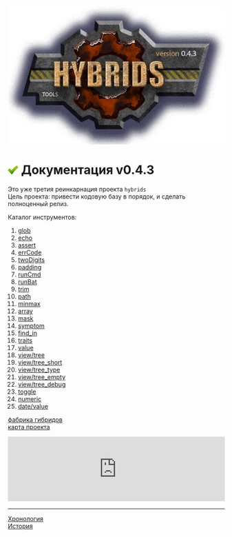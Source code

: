 [![logo](logo.png)](../README.md "for users")  

[M]: #main        "головной файл документации"
[H]: ../README.md        "родитель"
[P]: icons/progress.png  "в процессе..."
[S]: icons/success.png   "ошибок не обнаружено"

[glob]:      docs/glob.md
[echo]:      docs/echo.md
[assert]:    docs/assert.md
[errCode]:   docs/errCode.md
[twoDigits]: docs/twoDigits.md
[padding]:   docs/padding.md
[runCmd]:    docs/runCmd.md
[runBat]:    docs/runBat.md
[trim]:      docs/trim.md
[path]:      docs/path.md
[minmax]:    docs/minmax.md
[array]:     docs/array.md
[mask]:      docs/mask.md
[symptom]:   docs/symptom.md
[find_in]:   docs/find_in.md
[value]:     docs/value.md
[traits]:    docs/traits.md

[view/tree]:        docs/view/tree.md  
[view/tree_short]:  docs/view/tree_short.md
[view/tree_type]:   docs/view/tree_type.md
[view/tree_empty]:  docs/view/tree_empty.md
[view/tree_debug]:  docs/view/tree_debug.md
[toggle]:           docs/toggle.md
[numeric]:          docs/numeric.md

[date]:             docs/date.md
[date/value]:       docs/date/value.md

[map]: https://mind-map-online.ru/sh-9223a24c9e4a6628?panelMain=0&menubar=0&freezePanels=1&scrollable=0
[fac]: docs/factory.md
    
<a name="main"></a>
[![S]][H] Документация v0.4.3
=============================
Это уже третия реинкарнация проекта `hybrids`  
Цель проекта: привести кодовую базу в порядок, и сделать полноценный релиз.  

Каталог инструментов:  
1.  [glob]  
2.  [echo]  
3.  [assert]  
4.  [errCode]  
5.  [twoDigits]  
6.  [padding]  
7.  [runCmd]  
8.  [runBat]  
9.  [trim]  
10. [path]  
11. [minmax]  
12. [array]  
13. [mask]  
14. [symptom]  
15. [find_in]  
16. [traits]  
17. [value]  
18. [view/tree]  
19. [view/tree_short]  
20. [view/tree_type]  
21. [view/tree_empty]  
22. [view/tree_debug]  
23. [toggle]  
24. [numeric]  
25. [date/value]  

[фабрика гибридов][fac]  
[карта проекта][map]  

<iframe width="100%" height="50%" border="0" scrolling="no" style="border: none;"
  src="https://mind-map-online.ru/sh-9223a24c9e4a6628?panelMain=0&menubar=0&freezePanels=1&scrollable=0"
></iframe>

--------------------------------------------------------------------------------

[Хронология](chrono.md)  
[История](history.md)  

